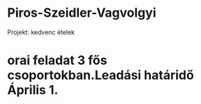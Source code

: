 # Piros-Szeidler-Vagvolgyi
Projekt: kedvenc ételek
# orai feladat 3 fős csoportokban.Leadási határidő Április 1.
